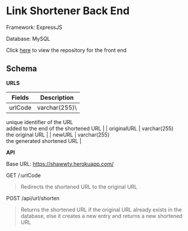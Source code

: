 # Link Shortener Back End

Framework: ExpressJS

Database: MySQL

Click [here](https://github.com/gnohgnij/link_shortener) to view the repository for the front end

## Schema

**URLS**

| Fields      | Description                                                                       |
| ----------- | --------------------------------------------------------------------------------- |
| urlCode     | varchar(255)\
unique identifier of the URL\
added to the end of the shortened URL |
| originalURL | varchar(255)\
the original URL                                                    |
| newURL      | varchar(255)\
the generated shortened URL                                         |

**API**

Base URL: https://shawwty.herokuapp.com/

GET /:urlCode

> Redirects the shortened URL to the original URL

POST /api/url/shorten

> Returns the shortened URL if the original URL already exists in the database, else it creates a new entry and returns a new shortened URL
